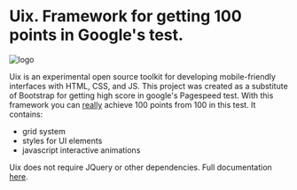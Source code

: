 # Uix. Framework for getting 100 points in Google's test.

![logo](http://uix.deviart.pro/assets/images/responsive.svg)

Uix is an experimental open source toolkit for developing mobile-friendly interfaces with HTML, CSS, and JS. This project was created as a substitute of Bootstrap for getting high score in google's Pagespeed test. With this framework you can [really](https://developers.google.com/speed/pagespeed/insights/?url=uix.deviart.pro) achieve 100 points from 100 in this test. It contains:

 - grid system
 - styles for UI elements
 - javascript interactive animations
 
 Uix does not require JQuery or other dependencies. Full documentation [here](http://uix.deviart.pro).
